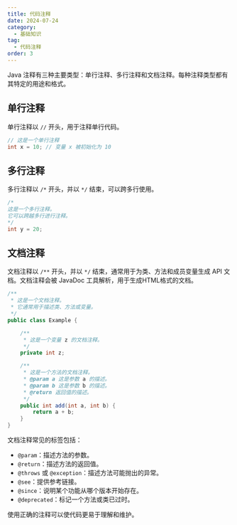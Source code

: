 ```yaml
---
title: 代码注释
date: 2024-07-24
category:
  - 基础知识
tag:
  - 代码注释
order: 3
---
```


Java 注释有三种主要类型：单行注释、多行注释和文档注释。每种注释类型都有其特定的用途和格式。

## 单行注释

单行注释以 `//` 开头，用于注释单行代码。

```java
// 这是一个单行注释
int x = 10; // 变量 x 被初始化为 10
```

## 多行注释

多行注释以 `/*` 开头，并以 `*/` 结束，可以跨多行使用。

```java
/*
这是一个多行注释。
它可以跨越多行进行注释。
*/
int y = 20;
```

## 文档注释

文档注释以 `/**` 开头，并以 `*/` 结束，通常用于为类、方法和成员变量生成 API 文档。文档注释会被 JavaDoc 工具解析，用于生成HTML格式的文档。

```java
/**
 * 这是一个文档注释。
 * 它通常用于描述类、方法或变量。
 */
public class Example {

    /**
     * 这是一个变量 z 的文档注释。
     */
    private int z;

    /**
     * 这是一个方法的文档注释。
     * @param a 这是参数 a 的描述。
     * @param b 这是参数 b 的描述。
     * @return 返回值的描述。
     */
    public int add(int a, int b) {
        return a + b;
    }
}
```

文档注释常见的标签包括：

- `@param`：描述方法的参数。
- `@return`：描述方法的返回值。
- `@throws` 或 `@exception`：描述方法可能抛出的异常。
- `@see`：提供参考链接。
- `@since`：说明某个功能从哪个版本开始存在。
- `@deprecated`：标记一个方法或类已过时。

使用正确的注释可以使代码更易于理解和维护。
